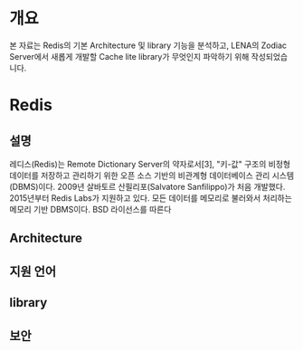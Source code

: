 # 개요
본 자료는 Redis의 기본 Architecture 및 library 기능을 분석하고, LENA의 Zodiac Server에서 새롭게 개발할 Cache lite library가 무엇인지 파악하기 위해 작성되었습니다.

# Redis
## <strong>설명</strong>
레디스(Redis)는 Remote Dictionary Server의 약자로서[3], "키-값" 구조의 비정형 데이터를 저장하고 관리하기 위한 오픈 소스 기반의 비관계형 데이터베이스 관리 시스템(DBMS)이다. 2009년 살바토르 산필리포(Salvatore Sanfilippo)가 처음 개발했다. 2015년부터 Redis Labs가 지원하고 있다. 모든 데이터를 메모리로 불러와서 처리하는 메모리 기반 DBMS이다. BSD 라이선스를 따른다
## Architecture

## 지원 언어
## library
## 보안
